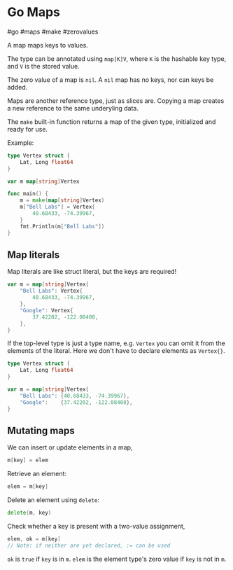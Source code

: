 # Go Maps
#go #maps #make #zerovalues

A map maps keys to values.

The type can be annotated using `map[K]V`,
where `K` is the hashable key type,
and `V` is the stored value.

The zero value of a map is `nil`.
A `nil` map has no keys, nor can keys be added.

Maps are another reference type, just as slices are.
Copying a map creates a new reference to the same underyling data.

The `make` built-in function returns a map of the given type,
initialized and ready for use.

Example:
```go
type Vertex struct {
	Lat, Long float64
}

var m map[string]Vertex

func main() {
	m = make(map[string]Vertex)
	m["Bell Labs"] = Vertex{
		40.68433, -74.39967,
	}
	fmt.Println(m["Bell Labs"])
}
```

## Map literals

Map literals are like struct literal, but the keys are required!
```go
var m = map[string]Vertex{
	"Bell Labs": Vertex{
		40.68433, -74.39967,
	},
	"Google": Vertex{
		37.42202, -122.08408,
	},
}
```

If the top-level type is just a type name, e.g. `Vertex`
you can omit it from the elements of the literal.
Here we don't have to declare elements as `Vertex{}`.
```go
type Vertex struct {
	Lat, Long float64
}

var m = map[string]Vertex{
	"Bell Labs": {40.68433, -74.39967},
	"Google":    {37.42202, -122.08408},
}
```

## Mutating maps

We can insert or update elements in a map,
```go
m[key] = elem
```

Retrieve an element:
```go
elem = m[key]
```

Delete an element using `delete`:
```go
delete(m, key)
```

Check whether a key is present with a two-value assignment,
```go
elem, ok = m[key]
// Note: if neither are yet declared, := can be used
```
`ok` is `true` if `key` is in `m`.
`elem` is the element type's zero value if `key` is not in `m`.

